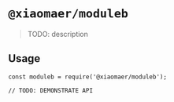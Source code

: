 # `@xiaomaer/moduleb`

> TODO: description

## Usage

```
const moduleb = require('@xiaomaer/moduleb');

// TODO: DEMONSTRATE API
```
